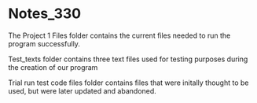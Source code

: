 # Notes_330

The Project 1 Files folder contains the current files needed to run the program successfully.

Test_texts folder contains three text files used for testing purposes during the creation of our program

Trial run test code files folder contains files that were initally thought to be used, but were later updated and abandoned.
